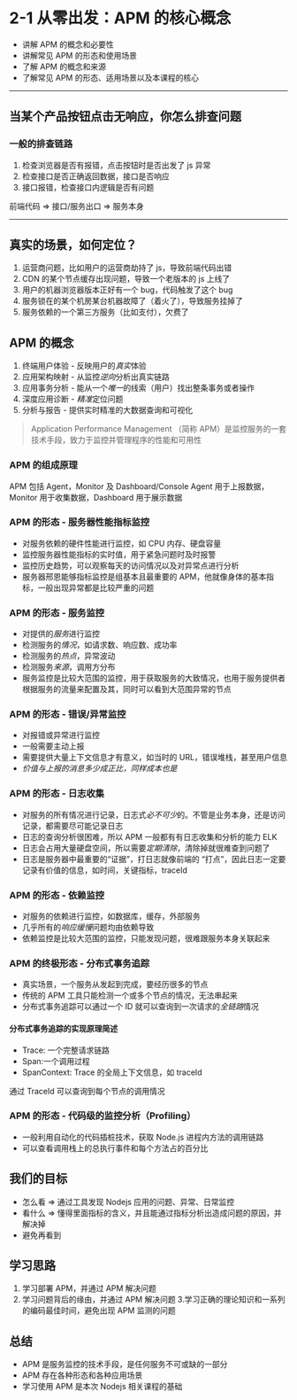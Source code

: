 # 2-1 从零出发：APM 的核心概念

- 讲解 APM 的概念和必要性
- 讲解常见 APM 的形态和使用场景
- 了解 APM 的概念和来源
- 了解常见 APM 的形态、适用场景以及本课程的核心

---

## 当某个产品按钮点击无响应，你怎么排查问题

### 一般的排查链路

1. 检查浏览器是否有报错，点击按钮时是否出发了 js 异常
2. 检查接口是否正确返回数据，接口是否响应
3. 接口报错，检查接口内逻辑是否有问题

前端代码 => 接口/服务出口 => 服务本身

---

## 真实的场景，如何定位？

1. 运营商问题，比如用户的运营商劫持了 js，导致前端代码出错
2. CDN 的某个节点缓存出现问题，导致一个老版本的 js 上线了
3. 用户的机器浏览器版本正好有一个 bug，代码触发了这个 bug
4. 服务锁在的某个机房某台机器故障了（着火了），导致服务挂掉了
5. 服务依赖的一个第三方服务（比如支付），欠费了

## APM 的概念

1. 终端用户体验 - 反映用户的*真实*体验
2. 应用架构映射 - 从监控*逆向*分析出真实链路
3. 应用事务分析 - 能从一个*唯一*的线索（用户）找出整条事务或者操作
4. 深度应用诊断 - *精准*定位问题
5. 分析与报告 - 提供实时精准的大数据查询和可视化

> Application Performance Management （简称 APM）是监控服务的一套技术手段，致力于监控并管理程序的性能和可用性

### APM 的组成原理

APM 包括 Agent，Monitor 及 Dashboard/Console
Agent 用于上报数据，Monitor 用于收集数据，Dashboard 用于展示数据

### APM 的形态 - 服务器性能指标监控

- 对服务依赖的硬件性能进行监控，如 CPU 内存、硬盘容量
- 监控服务器性能指标的实时值，用于紧急问题时及时报警
- 监控历史趋势，可以观察每天的访问情况以及对异常点进行分析
- 服务器邢恩能够指标监控是组基本且最重要的 APM，他就像身体的基本指标，一般出现异常都是比较严重的问题

### APM 的形态 - 服务监控

- 对提供的*服务*进行监控
- 检测服务的*情况*，如请求数、响应数、成功率
- 检测服务的*热点*，异常波动
- 检测服务*来源*，调用方分布
- 服务监控是比较大范围的监控，用于获取服务的大致情况，也用于服务提供者根据服务的流量来配置及其，同时可以看到大范围异常的节点

### APM 的形态 - 错误/异常监控

- 对报错或异常进行监控
- 一般需要主动上报
- 需要提供大量上下文信息才有意义，如当时的 URL，错误堆栈，甚至用户信息
- _价值与上报的消息多少成正比，同样成本也是_

### APM 的形态 - 日志收集

- 对服务的所有情况进行记录，日志式*必不可少*的。不管是业务本身，还是访问记录，都需要尽可能记录日志
- 日志的查询分析很困难，所以 APM 一般都有有日志收集和分析的能力 ELK
- 日志会占用大量硬盘空间，所以需要*定期清除*，清除掉就很难查到问题了
- 日志是服务器中最重要的“证据”，打日志就像前端的 “打点”，因此日志一定要记录有价值的信息，如时间，关键指标，traceId

### APM 的形态 - 依赖监控

- 对服务的依赖进行监控，如数据库，缓存，外部服务
- 几乎所有的*响应缓慢*问题均由依赖导致
- 依赖监控是比较大范围的监控，只能发现问题，很难跟服务本身关联起来

### APM 的终极形态 - 分布式事务追踪

- 真实场景，一个服务从发起到完成，要经历很多的节点
- 传统的 APM 工具只能检测一个或多个节点的情况，无法串起来
- 分布式事务追踪可以通过一个 ID 就可以查询到一次请求的*全链路*情况

#### 分布式事务追踪的实现原理简述

- Trace: 一个完整请求链路
- Span:一个调用过程
- SpanContext: Trace 的全局上下文信息，如 traceId

通过 TraceId 可以查询到每个节点的调用情况

### APM 的形态 - 代码级的监控分析（Profiling）

- 一般利用自动化的代码插桩技术，获取 Node.js 进程内方法的调用链路
- 可以查看调用栈上的总执行事件和每个方法占的百分比

## 我们的目标

- 怎么看 => 通过工具发现 Nodejs 应用的问题、异常、日常监控
- 看什么 => 懂得里面指标的含义，并且能通过指标分析出造成问题的原因，并解决掉
- 避免再看到

## 学习思路

1. 学习部署 APM，并通过 APM 解决问题
2. 学习问题背后的缘由，并通过 APM 解决问题 3.学习正确的理论知识和一系列的编码最佳时间，避免出现 APM 监测的问题

## 总结

- APM 是服务监控的技术手段，是任何服务不可或缺的一部分
- APM 存在各种形态和各种应用场景
- 学习使用 APM 是本次 Nodejs 相关课程的基础
